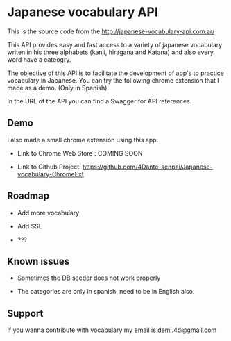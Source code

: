 
# Japanese vocabulary API

This is the source code from the http://japanese-vocabulary-api.com.ar/

This API provides easy and fast access to a variety of japanese vocabulary writen in his three alphabets (kanji, hiragana and Katana) and also every word have a cateogry.

The objective of this API is to facilitate the development of app's to practice vocabulary in Japanese. You can try the following chrome extension that I made as a demo. (Only in Spanish).

In the URL of the API you can find a Swagger for API references.




## Demo

I also made a small chrome extensión using this app.

- Link to Chrome Web Store : COMING SOON

- Link to Github Project: https://github.com/4Dante-senpai/Japanese-vocabulary-ChromeExt



## Roadmap

- Add more vocabulary

- Add SSL

- ???


## Known issues

- Sometimes the DB seeder does not work properly

- The categories are only in spanish, need to be in English also.
## Support

If you wanna contribute with vocabulary my email is demi.4d@gmail.com

